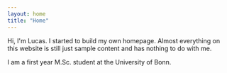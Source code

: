 ```yaml
---
layout: home
title: "Home"
---
```


Hi, I'm Lucas. I started to build my own homepage. Almost everything on this website is still just sample content and has nothing to do with me.

I am a first year M.Sc. student at the University of Bonn.
